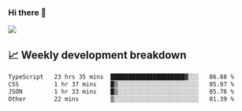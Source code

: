 ### Hi there 👋
<img align="center" src="https://github-readme-stats.vercel.app/api?username=Tumao727&show_icons=true&hide_title=true&theme=dracula" />


## 📈 Weekly development breakdown
<!--START_SECTION:waka-->

```txt
TypeScript   23 hrs 35 mins  █████████████████████▓░░░   86.88 %
CSS          1 hr 37 mins    █▒░░░░░░░░░░░░░░░░░░░░░░░   05.97 %
JSON         1 hr 33 mins    █▒░░░░░░░░░░░░░░░░░░░░░░░   05.76 %
Other        22 mins         ▒░░░░░░░░░░░░░░░░░░░░░░░░   01.39 %
```

<!--END_SECTION:waka-->